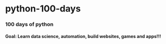 # python-100-days
### 100 days of python 
#### Goal: Learn data science, automation, build websites, games and apps!!!
